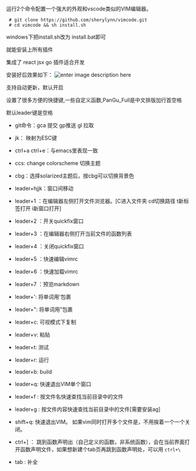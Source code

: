 
运行2个命令配置一个强大的外观和vscode类似的VIM编辑器。  

     # git clone https://github.com/sherylynn/vimcode.git
     # cd vimcode && sh install.sh

windows下把install.sh改为 install.bat即可

 就能安装上所有插件

 集成了 react jsx go 插件适合开发

安装好后效果如下：
![enter image description here](https://github.com/sherylynn/vimcode/raw/master/screenshot.png)

支持自动更新，默认开启

设置了很多方便的快捷键,一些自定义函数,PanGu_Full是中文排版加行首空格

默认leader键是空格

* git命令：gca 提交 gp推送 gl 拉取

* jk： 映射为ESC键

* ctrl+a ctrl+e：与emacs里表现一致

* ccs: change colorscheme 切换主题

* cbg：选择solarized主题后，按cbg可以切换背景色

* leader+hjjk：窗口间移动

* leader+1 ：在编辑器左侧打开文件浏览器。[C进入文件夹 cd切换路径 t新标签打开 i新窗口打开]

* leader+2 ：开关quickfix窗口 

* leader+3 ：在编辑器右侧打开当前文件的函数列表

* leader+4 ：关闭quickfix窗口 

* leader+5 ：快速编辑vimrc

* leader+6 ：快速加载vimrc

* leader+7 ：预览markdown

* leader+': 将单词用'包裹

* leader+": 将单词用"包裹

* leader+c: 可视模式下复制

* leader+v: 粘贴

* leader+t: 测试

* leader+r: 运行

* leader+b: build

* leader+q: 快速退出VIM单个窗口

* leader+f : 按文件名快速查找当前目录中的文件

* leader+g : 按文件内容快速查找当前目录中的文件[需要安装ag]

* shift+q: 快速退出VIM。  如果vim同时打开多个文件是，不用挨着一个一个关闭。

* ctrl+] ： 跳到函数声明出（自己定义的函数，非系统函数），会在当前界面打开函数声明文件，如果想新建个tab页再跳到函数声明处，可以用 `ctrl+\`

* tab : 补全



